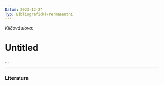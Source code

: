 ```yaml
---
Datum: 2023-12-27
Typ: Bibliografická/Permanentní
---
```

*Klíčová slova:* 
# Untitled
...
- - -
### Literatura

